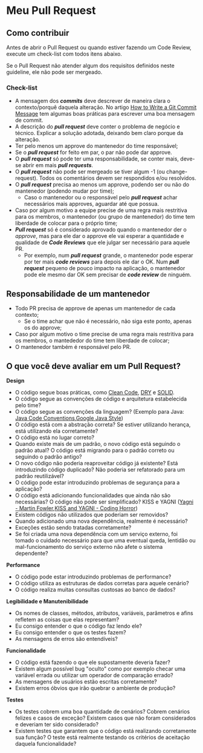 # Meu Pull Request

## Como contribuir 

Antes de abrir o Pull Request ou quando estiver fazendo um Code Review, execute um check-list com todos itens abaixo.

Se o Pull Request não atender algum dos requisitos definidos neste guideline, ele não pode ser mergeado.

### Check-list

* A mensagem dos _**commits**_ deve descrever de maneira clara o contexto/porquê daquela alteração. No artigo [How to Write a Git Commit Message](https://chris.beams.io/posts/git-commit/) tem algumas boas práticas para escrever uma boa mensagem de commit.
* A descrição do _**pull request**_ deve conter o problema de negócio e técnico. Explicar a solução adotada, deixando bem claro porque da alteração.
* Ter pelo menos um approve do mantenedor do time responsável;
* Se o _**pull request**_ for feito em par, o par não pode dar approve.
* O _**pull request**_ só pode ter uma responsabilidade, se conter mais, deve-se abrir em mais _**pull requests**_.
* O _**pull request**_ não pode ser mergeado se tiver algum -1 \(ou change-request\). Todos os comentários devem ser respondidos e/ou resolvidos.
* O _**pull request**_ precisa ao menos um approve, podendo ser ou não do mantenedor \(podendo mudar por time\);
  * Caso o mantenedor ou o responsável pelo _**pull request**_ achar necessários mais approves, aguardar até que possua.
* Caso por algum motivo a equipe precise de uma regra mais restritiva para os membros, o mantenedor \(ou grupo de mantenedor\) do time tem liberdade de colocar para o próprio time;
* _**Pull request**_ só é considerado aprovado quando o mantenedor der o _approve_, mas para ele dar o approve ele vai esperar a quantidade e qualidade de _**Code Reviews**_ que ele julgar ser necessário para aquele PR.
  * Por exemplo, num _**pull request**_ grande, o mantenedor pode esperar por ter mais _**code reviews**_  para depois ele dar o OK. Num _**pull request**_ pequeno de pouco impacto na aplicação, o mantenedor pode ele mesmo dar OK sem precisar de _**code review**_ de ninguém.

## Responsabilidade de um mantenedor

* Todo PR precisa de approve de apenas um mantenedor de cada contexto;
  * Se o time achar que não é necessário, não siga este ponto, apenas os do approve;
* Caso por algum motivo o time precise de uma regra mais restritiva para os membros, o mantededor do time tem liberdade de colocar;
* O mantenedor também é responsável pelo PR.

## O que você deve avaliar em um Pull Request?

**Design**

* O código segue boas práticas, como [Clean Code](https://de.wikipedia.org/wiki/Clean_Code), [DRY](https://en.wikipedia.org/wiki/Don't_repeat_yourself) e [SOLID](https://en.wikipedia.org/wiki/SOLID).
* O código segue as convenções de código e arquitetura estabelecida pelo time?
* O código segue as convenções da linguagem? \(Exemplo para Java: [Java Code Conventions](http://www.oracle.com/technetwork/java/codeconventions-150003.pdf),[Google Java Style](https://google.github.io/styleguide/javaguide.html)\)
* O código está com a abstração correta? Se estiver utilizando herança, está utilizando ela corretamente?
* O código está no lugar correto?
* Quando existe mais de um padrão, o novo código está seguindo o padrão atual? O código está migrando para o padrão correto ou seguindo o padrão antigo?
* O novo código não poderia reaproveitar código já existente? Está introduzindo código duplicado? Não poderia ser refatorado para um padrão reutilizável?
* O código pode estar introduzindo problemas de segurança para a aplicação?
* O código está adicionando funcionalidades que ainda não são necessárias? O código não pode ser simplificado? KISS e YAGNI \([Yagni - Martin Fowler](http://martinfowler.com/bliki/Yagni.html),[KISS and YAGNI - Coding Horror](http://blog.codinghorror.com/kiss-and-yagni/)\)
* Existem códigos não utilizados que poderiam ser removidos?
* Quando adicionado uma nova dependência, realmente é necessário?
* Exceções estão sendo tratadas corretamente?
* Se foi criada uma nova dependência com um serviço externo, foi tomado o cuidado necessário para que uma eventual queda, lentidão ou mal-funcionamento do serviço externo não afete o sistema dependente?

**Performance**

* O código pode estar introduzindo problemas de performance?
* O código utiliza as estruturas de dados corretas para aquele cenário?
* O código realiza muitas consultas custosas ao banco de dados?

**Legibilidade e Manutenibilidade**

* Os nomes de classes, métodos, atributos, variáveis, parâmetros e afins refletem as coisas que elas representam?
* Eu consigo entender o que o código faz lendo ele?
* Eu consigo entender o que os testes fazem?
* As mensagens de erros são entendíveis?

**Funcionalidade**

* O código está fazendo o que ele supostamente deveria fazer?
* Existem algum possível bug "oculto" como por exemplo checar uma variável errada ou utilizar um operador de comparação errado?
* As mensagens de usuários estão escritas corretamente?
* Existem erros óbvios que irão quebrar o ambiente de produção?

**Testes**

* Os testes cobrem uma boa quantidade de cenários? Cobrem cenários felizes e casos de exceção? Existem casos que não foram considerados e deveriam ter sido considerado?
* Existem testes que garantem que o código está realizando corretamente sua função? O teste está realmente testando os critérios de aceitação daquela funcionalidade?



